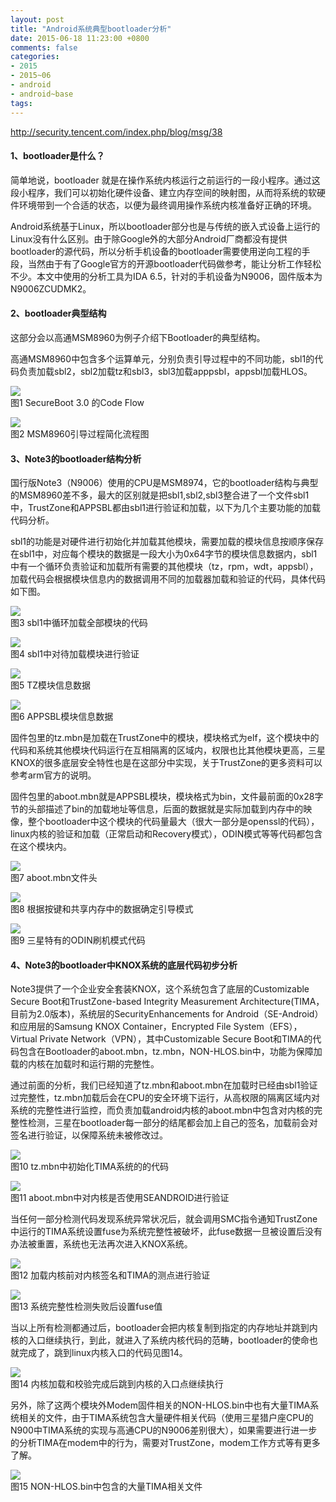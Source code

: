 ```yaml
---
layout: post
title: "Android系统典型bootloader分析"
date: 2015-06-18 11:23:00 +0800
comments: false
categories:
- 2015
- 2015~06
- android
- android~base
tags:
---
```

http://security.tencent.com/index.php/blog/msg/38

#### 1、bootloader是什么？

  简单地说，bootloader 就是在操作系统内核运行之前运行的一段小程序。通过这段小程序，我们可以初始化硬件设备、建立内存空间的映射图，从而将系统的软硬件环境带到一个合适的状态，以便为最终调用操作系统内核准备好正确的环境。

  Android系统基于Linux，所以bootloader部分也是与传统的嵌入式设备上运行的Linux没有什么区别。由于除Google外的大部分Android厂商都没有提供bootloader的源代码，所以分析手机设备的bootloader需要使用逆向工程的手段，当然由于有了Google官方的开源bootloader代码做参考，能让分析工作轻松不少。本文中使用的分析工具为IDA 6.5，针对的手机设备为N9006，固件版本为N9006ZCUDMK2。

#### 2、bootloader典型结构

  这部分会以高通MSM8960为例子介绍下Bootloader的典型结构。

  高通MSM8960中包含多个运算单元，分别负责引导过程中的不同功能，sbl1的代码负责加载sbl2，sbl2加载tz和sbl3，sbl3加载apppsbl，appsbl加载HLOS。

![](/images/android/2015-06-18-1.png)  
图1 SecureBoot 3.0 的Code Flow

![](/images/android/2015-06-18-2.png)  
图2 MSM8960引导过程简化流程图

#### 3、Note3的bootloader结构分析

  国行版Note3（N9006）使用的CPU是MSM8974，它的bootloader结构与典型的MSM8960差不多，最大的区别就是把sbl1,sbl2,sbl3整合进了一个文件sbl1中，TrustZone和APPSBL都由sbl1进行验证和加载，以下为几个主要功能的加载代码分析。

  sbl1的功能是对硬件进行初始化并加载其他模块，需要加载的模块信息按顺序保存在sbl1中，对应每个模块的数据是一段大小为0x64字节的模块信息数据内，sbl1中有一个循环负责验证和加载所有需要的其他模块（tz，rpm，wdt，appsbl），加载代码会根据模块信息内的数据调用不同的加载器加载和验证的代码，具体代码如下图。

![](/images/android/2015-06-18-3.jpg)  
图3 sbl1中循环加载全部模块的代码

![](/images/android/2015-06-18-4.jpg)  
图4 sbl1中对待加载模块进行验证

![](/images/android/2015-06-18-5.jpg)  
图5 TZ模块信息数据

![](/images/android/2015-06-18-6.jpg)  
图6 APPSBL模块信息数据

  固件包里的tz.mbn是加载在TrustZone中的模块，模块格式为elf，这个模块中的代码和系统其他模块代码运行在互相隔离的区域内，权限也比其他模块更高，三星KNOX的很多底层安全特性也是在这部分中实现，关于TrustZone的更多资料可以参考arm官方的说明。

  固件包里的aboot.mbn就是APPSBL模块，模块格式为bin，文件最前面的0x28字节的头部描述了bin的加载地址等信息，后面的数据就是实际加载到内存中的映像，整个bootloader中这个模块的代码量最大（很大一部分是openssl的代码），linux内核的验证和加载（正常启动和Recovery模式），ODIN模式等等代码都包含在这个模块内。

![](/images/android/2015-06-18-7.jpg)  
图7 aboot.mbn文件头

![](/images/android/2015-06-18-8.jpg)  
图8 根据按键和共享内存中的数据确定引导模式

![](/images/android/2015-06-18-9.jpg)  
图9 三星特有的ODIN刷机模式代码

#### 4、Note3的bootloader中KNOX系统的底层代码初步分析

  Note3提供了一个企业安全套装KNOX，这个系统包含了底层的Customizable Secure Boot和TrustZone-based Integrity Measurement Architecture(TIMA，目前为2.0版本)，系统层的SecurityEnhancements for Android（SE-Android）和应用层的Samsung KNOX Container，Encrypted File System（EFS），Virtual Private Network（VPN），其中Customizable Secure Boot和TIMA的代码包含在Bootloader的aboot.mbn，tz.mbn，NON-HLOS.bin中，功能为保障加载的内核在加载时和运行期的完整性。

  通过前面的分析，我们已经知道了tz.mbn和aboot.mbn在加载时已经由sbl1验证过完整性，tz.mbn加载后会在CPU的安全环境下运行，从高权限的隔离区域内对系统的完整性进行监控，而负责加载android内核的aboot.mbn中包含对内核的完整性检测，三星在bootloader每一部分的结尾都会加上自己的签名，加载前会对签名进行验证，以保障系统未被修改过。

![](/images/android/2015-06-18-10.jpg)  
图10  tz.mbn中初始化TIMA系统的的代码

![](/images/android/2015-06-18-11.jpg)  
图11 aboot.mbn中对内核是否使用SEANDROID进行验证


  当任何一部分检测代码发现系统异常状况后，就会调用SMC指令通知TrustZone中运行的TIMA系统设置fuse为系统完整性被破坏，此fuse数据一旦被设置后没有办法被重置，系统也无法再次进入KNOX系统。

![](/images/android/2015-06-18-12.jpg)  
图12 加载内核前对内核签名和TIMA的测点进行验证

![](/images/android/2015-06-18-13.jpg)  
图13 系统完整性检测失败后设置fuse值

  当以上所有检测都通过后，bootloader会把内核复制到指定的内存地址并跳到内核的入口继续执行，到此，就进入了系统内核代码的范畴，bootloader的使命也就完成了，跳到linux内核入口的代码见图14。

![](/images/android/2015-06-18-14.jpg)  
图14 内核加载和校验完成后跳到内核的入口点继续执行

  另外，除了这两个模块外Modem固件相关的NON-HLOS.bin中也有大量TIMA系统相关的文件，由于TIMA系统包含大量硬件相关代码（使用三星猎户座CPU的N900中TIMA系统的实现与高通CPU的N9006差别很大），如果需要进行进一步的分析TIMA在modem中的行为，需要对TrustZone，modem工作方式等有更多了解。

![](/images/android/2015-06-18-15.jpg)  
图15 NON-HLOS.bin中包含的大量TIMA相关文件

